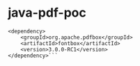 # java-pdf-poc

```<!-- https://mvnrepository.com/artifact/org.apache.pdfbox/fontbox -->
<dependency>
    <groupId>org.apache.pdfbox</groupId>
    <artifactId>fontbox</artifactId>
    <version>3.0.0-RC1</version>
</dependency>```
